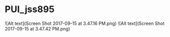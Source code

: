 # PUI_jss895



![Alt text](Screen Shot 2017-09-15 at 3.47.16 PM.png)
![Alt text](Screen Shot 2017-09-15 at 3.47.42 PM.png)
